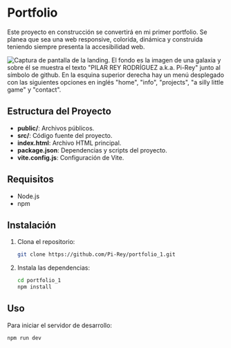 
# Portfolio

Este proyecto en construcción se convertirá en mi primer portfolio. Se planea que sea una web responsive, colorida, dinámica y construida teniendo siempre presenta la accesibilidad web. 

![Captura de pantalla de la landing. El fondo es la imagen de una galaxia y sobre él se muestra el texto "PILAR REY RODRÍGUEZ a.k.a. Pi-Rey" junto al símbolo de github. En la esquina superior derecha hay un menú desplegado con las siguientes opciones en inglés "home", "info", "projects", "a silly little game" y "contact".](https://github.com/Pi-Rey/portfolio_1/blob/7e54dc3e24e0b20d050961dda09f6e054ecc5950/images/landing.png)

## Estructura del Proyecto

- **public/**: Archivos públicos.
- **src/**: Código fuente del proyecto.
- **index.html**: Archivo HTML principal.
- **package.json**: Dependencias y scripts del proyecto.
- **vite.config.js**: Configuración de Vite.

## Requisitos

- Node.js
- npm

## Instalación

1. Clona el repositorio:
    ```bash
    git clone https://github.com/Pi-Rey/portfolio_1.git
    ```

2. Instala las dependencias:
    ```bash
    cd portfolio_1
    npm install
    ```

## Uso

Para iniciar el servidor de desarrollo:
```bash
npm run dev

